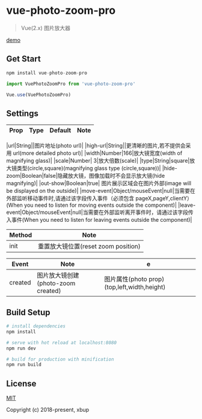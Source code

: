 # vue-photo-zoom-pro

> Vue(2.x) 图片放大器

[demo](https://codepen.io/xbup/project/editor/AjnEgE)

## Get Start

```js
npm install vue-photo-zoom-pro
```

```js
import VuePhotoZoomPro from 'vue-photo-zoom-pro'

Vue.use(VuePhotoZoomPro)

```

## Settings

| Prop | Type | Default | Note |
| ---- | ---- | ------- | ---- |


|url|String||图片地址(photo url)|
|high-url|String||更清晰的图片,若不提供会采用 url(more detailed photo url)|
|width|Number|166|放大镜宽度(width of magnifying glass)|
|scale|Number| 3|放大倍数(scale)|
|type|String|square|放大镜类型(circle,square)(magnifying glass type (circle,square))|
|hide-zoom|Boolean|false|隐藏放大镜，图像加载时不会显示放大镜(hide magnifying)|
|out-show|Boolean|true| 图片展示区域会在图片外部(image will be displayed on the outside)|
|move-event|Object/mouseEvent|null|当需要在外部监听移动事件时,请通过该字段传入事件（必须包含 pageX,pageY,clientY）(When you need to listen for moving events outside the component)|
|leave-event|Object/mouseEvent|null|当需要在外部监听离开事件时，请通过该字段传入事件(When you need to listen for leaving events outside the component)|

| Method | Note                                |
| ------ | ----------------------------------- |
| init   | 重置放大镜位置(reset zoom position) |

| Event   | Note                               | e                                           |
| ------- | ---------------------------------- | ------------------------------------------- |
| created | 图片放大镜创建(photo-zoom created) | 图片属性(photo prop)(top,left,width,height) |

## Build Setup

```bash
# install dependencies
npm install

# serve with hot reload at localhost:8080
npm run dev

# build for production with minification
npm run build
```

## License

[MIT](https://opensource.org/licenses/MIT)

Copyright (c) 2018-present, xbup
